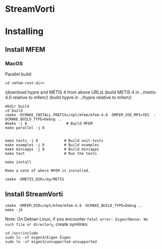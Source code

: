 # StreamVorti

# Installing

## Install MFEM

### MacOS

Parallel build:

    cd <mfem-root-dir>

   (download hypre and METIS 4 from above URLs)
   (build METIS 4 in ../metis-4.0 relative to mfem/)
   (build hypre in ../hypre relative to mfem/)

    mkdir build
    cd build
    cmake -DCMAKE_INSTALL_PREFIX=/opt/mfem/mfem-4.8 -DMFEM_USE_MPI=YES  -DCMAKE_BUILD_TYPE=Debug ..
    #make -j 8                  # Build MFEM
    make parallel -j 8


    make tests -j 8            # Build unit-tests
    make examples -j 8         # Build examples
    make miniapps -j 8         # Build miniapps
    make test                  # Run the tests

    make install

    Make a note of where MFEM is installed.

    cmake -DMETIS_DIR=/my/METIS


## Install StreamVorti

    cmake -DMFEM_DIR=/opt/mfem/mfem-4.8 -DCMAKE_BUILD_TYPE=Debug ..
    make -j6

Note: On Debian Linux, if you encounter `fatal error: Eigen/Dense: No such file or directory`, create symlinks:

    cd /usr/include
    sudo ln -sf eigen3/Eigen Eigen
    sudo ln -sf eigen3/unsupported unsupported
